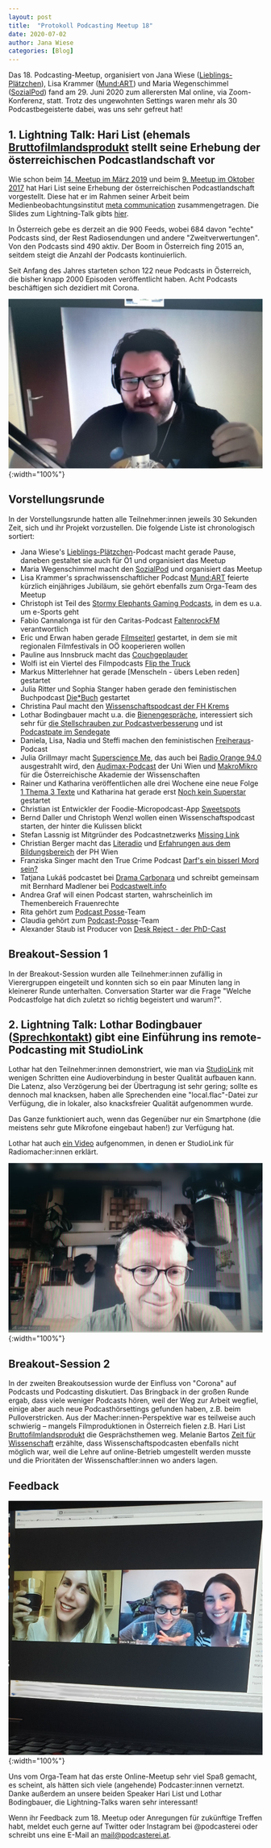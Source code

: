 ```yaml
---
layout: post
title:  "Protokoll Podcasting Meetup 18"
date: 2020-07-02
author: Jana Wiese
categories: [Blog]
---
```


Das 18. Podcasting-Meetup, organisiert von Jana Wiese
([Lieblings-Plätzchen](www.lieblings-plaetzchen.com/)), Lisa Krammer
([Mund:ART](http://mundartpodcast.at/)) und Maria Wegenschimmel
([SozialPod](https://www.sozialpod.com/)) fand am 29. Juni 2020 zum allerersten Mal online, via
Zoom-Konferenz, statt. Trotz des ungewohnten Settings waren mehr als 30 Podcastbegeisterte dabei,
was uns sehr gefreut hat!

## 1. Lightning Talk: Hari List (ehemals [Bruttofilmlandsprodukt](https://bruttofilmlandsprodukt.net/) stellt seine Erhebung der österreichischen Podcastlandschaft vor

Wie schon beim
[14. Meetup im März 2019](https://www.podcasterei.at/meetups/2019-03-08-protokoll-14.meetup.html)
und beim [9. Meetup im Oktober 2017](https://www.podcasterei.at/meetups/2017-10-13-protokoll-9.meetup.html)
hat Hari List seine Erhebung der österreichischen Podcastlandschaft vorgestellt. Diese hat er im
Rahmen seiner Arbeit beim
Medienbeobachtungsinstitut [meta communication](https://www.metacommunication.com/)
zusammengetragen. Die Slides zum Lightning-Talk gibts
[hier](https://www.slideshare.net/HaraldList1/sterreichs-podcasts-2020).

In Österreich gebe es derzeit an die 900 Feeds, wobei 684 davon "echte" Podcasts sind, der Rest
Radiosendungen und andere "Zweitverwertungen". Von den Podcasts sind 490 aktiv. Der Boom in
Österreich fing 2015 an, seitdem steigt die Anzahl der Podcasts kontinuierlich.

Seit Anfang des Jahres starteten schon 122 neue Podcasts in Österreich, die bisher knapp 2000
Episoden veröffentlicht haben. Acht Podcasts beschäftigen sich dezidiert mit Corona.

![Hari List](/img/m18/meetup18-hari-w.jpg){:width="100%"}

## Vorstellungsrunde

In der Vorstellungsrunde hatten alle Teilnehmer:innen jeweils 30 Sekunden Zeit, sich und ihr
Projekt vorzustellen. Die folgende Liste ist chronologisch sortiert:

* Jana Wiese's [Lieblings-Plätzchen](https://www.lieblings-plaetzchen.com/)-Podcast macht gerade
  Pause, daneben gestaltet sie auch für Ö1 und organisiert das Meetup
* Maria Wegenschimmel macht den [SozialPod](http://www.sozialpod.com/) und organisiert das Meetup
* Lisa Krammer's sprachwissenschaftlicher Podcast [Mund:ART](https://www.mundartpodcast.at/) feierte
  kürzlich einjähriges Jubiläum, sie gehört ebenfalls zum Orga-Team des Meetup
* Christoph ist Teil des [Stormy Elephants Gaming Podcasts](https://stormyelephants.podigee.io/),
  in dem es u.a. um e-Sports geht
* Fabio Cannalonga ist für den Caritas-Podcast
  [FaltenrockFM](https://www.caritas-pflege.at/wien/aktuell/faltenrock-fm/) verantwortlich
* Eric und Erwan haben gerade
  [Filmseiterl](https://open.spotify.com/show/1RnxgricLPH7z1WSwEfc4w?si=ZEZ_cqgjRvOFCTZuWheXLg)
  gestartet, in dem sie mit regionalen Filmfestivals in OÖ kooperieren wollen
* Pauline aus Innsbruck macht das [Couchgeplauder](https://open.spotify.com/show/2aSWvhxa0la0wMjFX8EgBQ)
* Wolfi ist ein Viertel des Filmpodcasts [Flip the Truck](http://www.flipthetruck.com/)
* Markus Mitterlehner hat gerade [Menscheln - übers Leben reden] gestartet
* Julia Ritter und Sophia Stanger haben gerade den feministischen Buchpodcast
  [Die*Buch](http://www.diebuch.at/) gestartet
* Christina Paul macht den
  [Wissenschaftspodcast der FH Krems](https://www.fh-krems.ac.at/fachhochschule/medienportal/social-media/#podcasts)
* Lothar Bodingbauer macht u.a. die [Bienengespräche](http://www.bienenpodcast.at/), interessiert
  sich sehr für
  [die Stellschrauben zur Podcastverbesserung](https://www.sprechkontakt.at/category/podcasting/) 
  und ist [Podcastpate im Sendegate](https://sendegate.de/c/einstieg-ins-podcasting/podcastpatinnen)
* Daniela, Lisa, Nadia und Steffi machen den feministischen
  [Freiheraus](https://soundcloud.com/freiheraus)-Podcast
* Julia Grillmayr macht [Superscience Me](https://superscience.podigee.io/), das auch bei
  [Radio Orange 94.0](https://o94.at/programm/sendereihen/superscience-me/) ausgestrahlt wird, den
  [Audimax-Podcast](https://medienportal.univie.ac.at/uniview/podcast-audimax/) der Uni Wien
  und [MakroMikro](https://www.oeaw.ac.at/makro-mikro/) für die Österreichische Akademie der Wissenschaften
* Rainer und Katharina veröffentlichen alle drei Wochene eine neue Folge
  [1 Thema 3 Texte](https://www.1thema3texte.com/) und Katharina hat gerade erst
  [Noch kein Superstar](https://podtail.com/podcast/noch-kein-superstar/) gestartet
* Christian ist Entwickler der Foodie-Micropodcast-App [Sweetspots](https://www.sweetspots.app/)
* Bernd Daller und Christoph Wenzl wollen einen Wissenschaftspodcast starten, der hinter die
  Kulissen blickt
* Stefan Lassnig ist Mitgründer des Podcastnetzwerks [Missing Link](https://missing-link.media/)
* Christian Berger macht das [Literadio](https://literadio.org/) und
  [Erfahrungen aus dem Bildungsbereich](https://medienarchiv.phwien.ac.at/category/genre/phon/) der PH Wien
* Franziska Singer macht den True Crime Podcast
  [Darf's ein bisserl Mord sein?](https://www.darfseinbisserlmordsein.com)
* Tatjana Lukáš podcastet bei [Drama Carbonara](https://www.dramacarbonara.at/) und schreibt
  gemeinsam mit Bernhard Madlener bei [Podcastwelt.info](https://podcastwelt.info/)
* Andrea Graf will einen Podcast starten, wahrscheinlich im Themenbereich Frauenrechte
* Rita gehört zum [Podcast Posse](https://www.podcastposse.at/)-Team
* Claudia gehört zum [Podcast-Posse](https://www.podcastposse.at/)-Team
* Alexander Staub ist Producer von [Desk Reject - der PhD-Cast](https://deskreject.home.blog/)

## Breakout-Session 1

In der Breakout-Session wurden alle Teilnehmer:innen zufällig in Vierergruppen eingeteilt und
konnten sich so ein paar Minuten lang in kleinerer Runde unterhalten. Conversation Starter war
die Frage "Welche Podcastfolge hat dich zuletzt so richtig begeistert und warum?".

## 2. Lightning Talk: Lothar Bodingbauer ([Sprechkontakt](https://www.sprechkontakt.at/)) gibt eine Einführung ins remote-Podcasting mit StudioLink

Lothar hat den Teilnehmer:innen demonstriert, wie man via [StudioLink](https://studio-link.de/)
mit wenigen Schritten eine Audioverbindung in bester Qualität aufbauen kann. Die Latenz, also
Verzögerung bei der Übertragung ist sehr gering; sollte es dennoch mal knacksen, haben alle
Sprechenden eine "local.flac"-Datei zur Verfügung, die in lokaler, also knacksfreier Qualität
aufgenommen wurde.

Das Ganze funktioniert auch, wenn das Gegenüber nur ein Smartphone (die meistens sehr gute
Mikrofone eingebaut haben!) zur Verfügung hat.

Lothar hat auch
[ein Video](https://www.sprechkontakt.at/wie-man-mit-studiolink-furs-radio-aufnimmt/) aufgenommen,
in denen er StudioLink für Radiomacher:innen erklärt.

![Hari List](/img/m18/meetup18-lothar-w.jpg){:width="100%"}

## Breakout-Session 2

In der zweiten Breakoutsession wurde der Einfluss von "Corona" auf Podcasts und Podcasting
diskutiert. Das Bringback in der großen Runde ergab, dass viele weniger Podcasts hören, weil der
Weg zur Arbeit wegfiel, einige aber auch neue Podcasthörsettings gefunden haben, z.B. beim
Pulloverstricken. Aus der Macher:innen-Perspektive war es teilweise auch schwierig – mangels
Filmproduktionen in Österreich fielen z.B. Hari List
[Bruttofilmlandsprodukt](https://bruttofilmlandsprodukt.net/) die Gesprächsthemen weg. Melanie
Bartos [Zeit für Wissenschaft](https://www.uibk.ac.at/podcast/zeit/) erzählte, dass
Wissenschaftspodcasten ebenfalls nicht möglich war, weil die Lehre auf online-Betrieb umgestellt
werden musste und die Prioritäten der Wissenschaftler:innen wo anders lagen.

## Feedback

![Das Orga-Team](/img/m18/meetup18-orgateam-w.jpg){:width="100%"}

Uns vom Orga-Team hat das erste Online-Meetup sehr viel Spaß gemacht, es scheint, als hätten sich
viele (angehende) Podcaster:innen vernetzt. Danke außerdem an unsere beiden Speaker Hari List und
Lothar Bodingbauer, die Lightning-Talks waren sehr interessant!

Wenn ihr Feedback zum 18. Meetup oder Anregungen für zukünftige Treffen habt, meldet euch gerne
auf Twitter oder Instagram bei @podcasterei oder schreibt uns eine E-Mail an <mail@podcasterei.at>.

